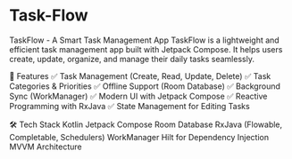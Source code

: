 # Task-Flow

TaskFlow - A Smart Task Management App
TaskFlow is a lightweight and efficient task management app built with Jetpack Compose. It helps users create, update, organize, and manage their daily tasks seamlessly.

📌 Features
✅ Task Management (Create, Read, Update, Delete)
✅ Task Categories & Priorities
✅ Offline Support (Room Database)
✅ Background Sync (WorkManager)
✅ Modern UI with Jetpack Compose
✅ Reactive Programming with RxJava
✅ State Management for Editing Tasks

🛠️ Tech Stack
Kotlin
Jetpack Compose
Room Database
RxJava (Flowable, Completable, Schedulers)
WorkManager
Hilt for Dependency Injection
MVVM Architecture
